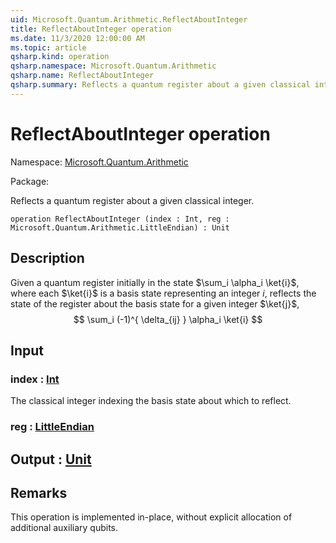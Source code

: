 ```yaml
---
uid: Microsoft.Quantum.Arithmetic.ReflectAboutInteger
title: ReflectAboutInteger operation
ms.date: 11/3/2020 12:00:00 AM
ms.topic: article
qsharp.kind: operation
qsharp.namespace: Microsoft.Quantum.Arithmetic
qsharp.name: ReflectAboutInteger
qsharp.summary: Reflects a quantum register about a given classical integer.
---
```


# ReflectAboutInteger operation

Namespace: [Microsoft.Quantum.Arithmetic](xref:Microsoft.Quantum.Arithmetic)

Package: [](https://nuget.org/packages/)


Reflects a quantum register about a given classical integer.

```qsharp
operation ReflectAboutInteger (index : Int, reg : Microsoft.Quantum.Arithmetic.LittleEndian) : Unit
```


## Description

Given a quantum register initially in the state $\sum_i \alpha_i \ket{i}$,where each $\ket{i}$ is a basis state representing an integer $i$,reflects the state of the register about the basis state for a giveninteger $\ket{j}$,$$\sum_i (-1)^{ \delta_{ij} } \alpha_i \ket{i}$$

## Input

### index : [Int](xref:microsoft.quantum.lang-ref.int)

The classical integer indexing the basis state about which to reflect.


### reg : [LittleEndian](xref:Microsoft.Quantum.Arithmetic.LittleEndian)





## Output : [Unit](xref:microsoft.quantum.lang-ref.unit)



## Remarks

This operation is implemented in-place, without explicit allocation ofadditional auxiliary qubits.